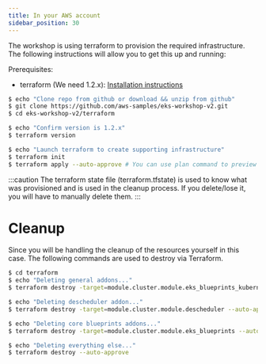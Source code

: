 ```yaml
---
title: In your AWS account
sidebar_position: 30
---
```


The workshop is using terraform to provision the required infrastructure. The following instructions will allow you to get this up and running:

Prerequisites:
 - terraform (We need 1.2.x): [Installation instructions](https://developer.hashicorp.com/terraform/tutorials/aws-get-started/install-cli)

 ```bash
$ echo "Clone repo from github or download && unzip from github"
$ git clone https://github.com/aws-samples/eks-workshop-v2.git
$ cd eks-workshop-v2/terraform

$ echo "Confirm version is 1.2.x"
$ terraform version

$ echo "Launch terraform to create supporting infrastructure"
$ terraform init
$ terraform apply --auto-approve # You can use plan command to preview the resources that will be create if you want
```

:::caution
The terraform state file (terraform.tfstate) is used to know what was provisioned and is used in the cleanup process. If you delete/lose it, you will have to manually delete them.
:::

# Cleanup

Since you will be handling the cleanup of the resources yourself in this case. The following commands are used to destroy via Terraform.

```bash
$ cd terraform
$ echo "Deleting general addons..."
$ terraform destroy -target=module.cluster.module.eks_blueprints_kubernetes_addons --auto-approve

$ echo "Deleting descheduler addon..."
$ terraform destroy -target=module.cluster.module.descheduler --auto-approve

$ echo "Deleting core blueprints addons..."
$ terraform destroy -target=module.cluster.module.eks_blueprints --auto-approve

$ echo "Deleting everything else..."
$ terraform destroy --auto-approve
```
